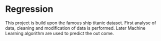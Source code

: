 # Regression
This project is build upon the famous ship titanic dataset. First analyse of data, cleaning and modification of data is performed. Later Machine Learning algorithm are used to predict the out come.
